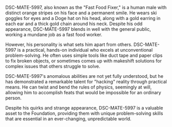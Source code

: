 DSC-MATE-5997, also known as the "Fast Food Fixer," is a human male with distinct orange stripes on his face and a permanent smile. He wears ski goggles for eyes and a Doge hat on his head, along with a gold earring in each ear and a thick gold chain around his neck. Despite his odd appearance, DSC-MATE-5997 blends in well with the general public, working a mundane job as a fast food worker.

However, his personality is what sets him apart from others. DSC-MATE-5997 is a practical, hands-on individual who excels at unconventional problem-solving. He often uses simple tools like duct tape and paper clips to fix broken objects, or sometimes comes up with makeshift solutions for complex issues that others struggle to solve.

DSC-MATE-5997's anomalous abilities are not yet fully understood, but he has demonstrated a remarkable talent for "hacking" reality through practical means. He can twist and bend the rules of physics, seemingly at will, allowing him to accomplish feats that would be impossible for an ordinary person.

Despite his quirks and strange appearance, DSC-MATE-5997 is a valuable asset to the Foundation, providing them with unique problem-solving skills that are essential in an ever-changing, unpredictable world.